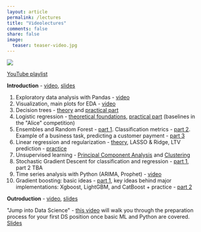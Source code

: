 ```yaml
---
layout: article
permalink: /lectures
title: "Videolectures"
comments: false
share: false
image:
  teaser: teaser-video.jpg
---
```


<img src='../images/teaser-video.jpg'>

[YouTube playlist](https://bit.ly/2zY6Xe2)

**Introduction** - [video](https://youtu.be/QKTuw4PNOsU), [slides](https://bit.ly/2NuadRV)

1. Exploratory data analysis with Pandas - [video](https://youtu.be/fwWCw_cE5aI) 
2. Visualization, main plots for EDA - [video](https://www.youtube.com/watch?v=WNoQTNOME5g) 
3. Decision trees - [theory](https://youtu.be/H4XlBTPv5rQ) and [practical part](https://youtu.be/RrVYO6Td9Js) 	
4. Logistic regression - [theoretical foundations](https://www.youtube.com/watch?v=l3jiw-N544s), [practical part](https://www.youtube.com/watch?v=7o0SWgY89i8) (baselines in the "Alice" competition)
5. Ensembles and Random Forest - [part 1](https://www.youtube.com/watch?v=neXJL-AqI_c). Classification metrics - [part 2](https://www.youtube.com/watch?v=aBOMYqGUlWQ). Example of a business task, predicting a customer payment - [part 3](https://www.youtube.com/watch?v=FmKU-1LZGoE)  
6. Linear regression and regularization - [theory](https://youtu.be/ne-MfRfYs_c), LASSO & Ridge, LTV prediction - [practice](https://youtu.be/B8yIaIEMyIc)
7. Unsupervised learning - [Principal Component Analysis](https://youtu.be/-AswHf7h0I4) and [Clustering](https://youtu.be/eVplCo-w4XE)
8. Stochastic Gradient Descent for classification and regression - [part 1](https://youtu.be/EUSXbdzaQE8), part 2 TBA
9. Time series analysis with Python (ARIMA, Prophet) - [video](https://youtu.be/_9lBwXnbOd8)
10. Gradient boosting: basic ideas - [part 1](https://youtu.be/g0ZOtzZqdqk), key ideas behind major implementations: Xgboost, LightGBM, and CatBoost + practice - [part 2](https://youtu.be/V5158Oug4W8)

**Outroduction** - [video](https://youtu.be/FrIW8ixKakw), [slides](https://bit.ly/2s0sjD7)

"Jump into Data Science"  - [this video](https://youtu.be/FGuGg9F2VUs) will walk you through the preparation process for your first DS position once basic ML and Python are covered.  [Slides](https://www.slideshare.net/festline/how-to-jump-into-data-science)
